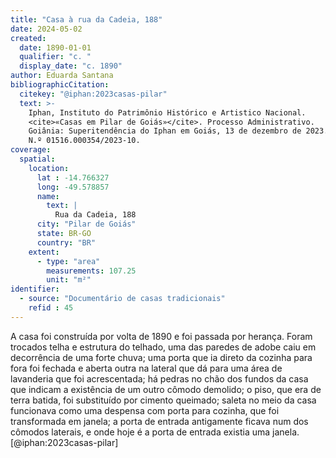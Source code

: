 ```yaml
---
title: "Casa à rua da Cadeia, 188"
date: 2024-05-02
created:
  date: 1890-01-01
  qualifier: "c. "
  display_date: "c. 1890"
author: Eduarda Santana
bibliographicCitation:
  citekey: "@iphan:2023casas-pilar"
  text: >-
    Iphan, Instituto do Patrimônio Histórico e Artistico Nacional.
    <cite>«Casas em Pilar de Goiás»</cite>. Processo Administrativo.
    Goiânia: Superitendência do Iphan em Goiás, 13 de dezembro de 2023.
    N.º 01516.000354/2023-10.
coverage:
  spatial:
    location:
      lat : -14.766327
      long: -49.578857
      name:
        text: |
          Rua da Cadeia, 188
      city: "Pilar de Goiás"
      state: BR-GO
      country: "BR"
    extent:
      - type: "area"
        measurements: 107.25
        unit: "m²"
identifier:
  - source: "Documentário de casas tradicionais"
    refid : 45
---
```


A casa foi construída por volta de 1890 e foi passada por herança. Foram trocados telha e estrutura do telhado, uma das paredes de adobe caiu em decorrência de uma forte chuva; uma porta que ia direto da cozinha para fora foi fechada e aberta outra na lateral que dá para uma área de lavanderia que foi acrescentada; há pedras no chão dos fundos da casa que indicam a existência de um outro cômodo demolido; o piso, que era de terra batida, foi substituído por cimento queimado; saleta no meio da casa funcionava como uma despensa com porta para cozinha, que foi transformada em janela; a porta de entrada antigamente ficava num dos cômodos laterais, e onde hoje é a porta de entrada existia uma janela. [@iphan:2023casas-pilar]

